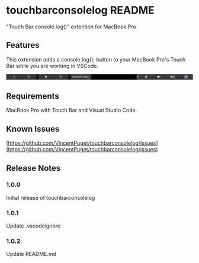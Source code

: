 # touchbarconsolelog README

"Touch Bar console.log()" extention for MacBook Pro

## Features

This extension adds a console.log(); button to your MacBook Pro's Touch Bar while you are working in VSCode.

![Touchbar Example](images/touchbar.png)

## Requirements

MacBook Pro with Touch Bar and Visual Studio Code.

## Known Issues

[https://github.com/VincentPuget/touchbarconsolelog/issues](https://github.com/VincentPuget/touchbarconsolelog/issues)

## Release Notes

### 1.0.0

Initial release of touchbarconsolelog

### 1.0.1

Update .vscodeignore

### 1.0.2

Update README.md

